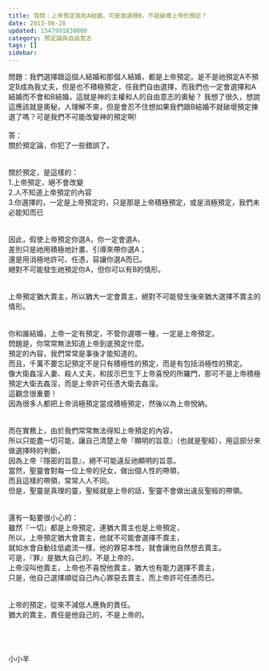 ```yaml
---
title: 發問：上帝預定我和A結婚，可是我選擇B，不就破壞上帝的預定？
date: 2013-06-28
updated: 1547991838000
category: 預定論與自由意志
tags: []
sidebar: 
---
```


<p>問題：我們選擇跟這個人結婚和那個人結婚，都是上帝預定。是不是祂預定A不預定B成為我丈夫，但是也不積極預定，任我們自由選擇，而我們也一定會選擇和A結婚而不會和B結婚，這就是神的主權和人的自由意志的奧秘？  我想了很久，想說這應該就是奧秘，人理解不來，但是會忍不住想如果我們跟B結婚不就破壞預定揀選了嗎？可是我們不可能改變神的預定啊!<!--more--> <br/><br/>答：<br/>關於預定論，你犯了一些錯誤了。<br/><br/> <br/>關於預定，是這樣的：<br/>1.上帝預定，絕不會改變<br/>2.人不知道上帝預定的內容<br/>3.你選擇的，一定是上帝預定的，只是那是上帝積極預定，或是消極預定，我們未必能知而已<br/><br/> <br/>因此，假使上帝預定你選A，你一定會選A，<br/>差別只是祂用積極地計畫、引導來帶你選A；<br/>還是用消極地許可、任憑，容讓你選A而已。<br/>絕對不可能發生祂預定你A，但你可以有B的情形。<br/> <br/><br/>上帝預定猶大賣主，所以猶大一定會賣主，絕對不可能發生後來猶大選擇不賣主的情形。<br/> <br/><br/>你和誰結婚，上帝一定有預定，不管你選哪一種，一定是上帝預定。<br/>問題是，你常常無法知道上帝到底預定什麼。<br/>預定的內容，我們常常是事後才能知道的。<br/>而且，千萬不要忘記預定不是只有積極性的預定，而是有包括消極性的預定。<br/>像大衛姦淫人妻、殺人丈夫，和拔示巴生下上帝喜悅的所羅門，那可不是上帝積極預定大衛去姦淫，而是上帝許可任憑大衛去姦淫。<br/>這觀念很重要！<br/>因為很多人都把上帝消極預定當成積極預定，然後以為上帝悅納。<br/> <br/><br/>而在實務上，由於我們常常無法得知上帝預定的內容，<br/>所以只能盡一切可能，讓自己清楚上帝『顯明的旨意』（也就是聖經），用這部分來做選擇時的判斷，<br/>因為上帝『隱密的旨意』，絕不可能違反祂顯明的旨意。<br/>當然，聖靈會對每一位上帝的兒女，做出個人性的帶領，<br/>而且這樣的帶領，常常人人不同。<br/>但是，聖靈是真理的靈，聖經就是上帝的話，聖靈不會做出違反聖經的帶領。<br/><br/><br/>還有一點要很小心的：<br/>雖然『一切』都是上帝預定，連猶大賣主也是上帝預定，<br/>所以，上帝預定猶大會賣主，他就不可能會選擇不賣主，<br/>就如水會自動往低處流一樣，他的罪惡本性，就會讓他自然想去賣主。<br/>可是，『罪』是猶大自己的，不是上帝的，<br/>上帝沒叫他賣主，上帝也不喜悅他賣主，猶大也有能力選擇不賣主，<br/>只是，他自己選擇順從自己內心罪惡去賣主，而上帝許可任憑而已。<br/> <br/><br/>上帝的預定，從來不減低人應負的責任。<br/>猶大的賣主，責任是他自己的，不是上帝的。<br/><br/><br/><br/><br/>小小羊<br/><br/><br/><br/><br/>
</p>